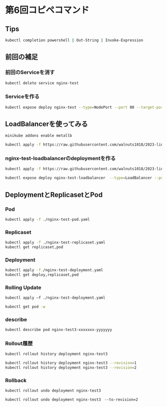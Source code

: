 # 第6回コピペコマンド

## Tips

```bash
kubectl completion powershell | Out-String | Invoke-Expression
```

## 前回の補足

### 前回のServiceを消す

```bash
kubectl delete service nginx-test
```

### Serviceを作る

```bash
kubectl expose deploy nginx-test --type=NodePort --port 80 --target-port 80
```

## LoadBalancerを使ってみる

```bash
minikube addons enable metallb
```

```bash
kubectl apply -f https://raw.githubusercontent.com/walnuts1018/2023-linux/main/section06/metallb-configmap.yaml
```

### nginx-test-loadbalancerのdeploymentを作る

```bash
kubectl apply -f https://raw.githubusercontent.com/walnuts1018/2023-linux/main/section06/nginx-test-LB-deployment.yaml
```

```bash
kubectl expose deploy nginx-test-loadbalancer  --type=LoadBalancer --port 80 --target-port 80
```

## DeploymentとReplicasetとPod

### Pod

```bash
kubectl apply -f ./nginx-test-pod.yaml
```

### Replicaset

```bash
kubectl apply -f ./nginx-test-replicaset.yaml
kubectl get replicaset,pod 
```

### Deployment

```bash
kubectl apply -f./nginx-test-deployment.yaml
kubectl get deploy,replicaset,pod 
```

### Rolling Update

```bash
kubectl apply –f ./nginx-test-deployment.yaml
```

```bash
kubectl get pod -w
```

### describe

```bash
kubectl describe pod nginx-test3-xxxxxxx-yyyyyyy
```

### Rollout履歴

```bash
kubectl rollout history deployment nginx-test3
```

```bash
kubectl rollout history deployment nginx-test3 --revision=1
kubectl rollout history deployment nginx-test3 --revision=2
```

### Rollback

```bash
kubectl rollout undo deployment nginx-test3
```

```bash
kubectl rollout undo deployment nginx-test3　--to-revision=2
```
